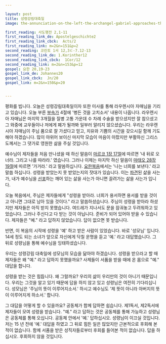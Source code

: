 ```yaml
---

layout: post
title: 성령강림대축일
image: the-annunciation-on-the-left-the-archangel-gabriel-approaches-the-praying-virgin-87f3a2-1024.jpg

first_reading: 사도행전 2,1-11
first_reading_link_de: Apostelgeschichte2
first_reading_link_cbck:  Acts/2
first_reading_link: m=2&n=151&p=2
second_reading: 코린토 1서 12,3ㄷ-7.12-13
second_reading_link_de: 1.Korinther12
second_reading_link_cbck:  1Cor/12
second_reading_link: m=2&n=153&p=12
gospel: 요한 20,19-23
gospel_link_de: Johannes20
gospel_link_cbck:  Jn/20
gospel_link: m=2&n=150&p=20


---
```


평화를 빕니다. 오늘은 성령강림대축일이자 또한 미사를 통해 라우렌시아 자매님을 기리고 있습니다. 오늘 부른 <a href="https://maria.catholic.or.kr/sungga/bbs/bbs_print.asp?num=47&id=20614&ref=7060&menu=4827">부속가</a> 4절에 '병든 것을 고치소서' 내용이 나옵니다. 라우렌시아 자매님은 마지막 3개월을 질병 고통 가운데 수 차례 수술을 받으셨지만 잘 참으셨고 그 와중에 교우들이나 저에게 폐가 될까봐 일부러 알리지 않으셨습니다. 우리는 라우렌시아 자매님이 주님 품으로 잘 가셨다고 믿고, 치유와 기쁨의 시간을 갖으시길 함께 기도해야 하겠습니다. 많이 야위어 보이신 마지막 모습이 마음이 아팠지만 부활하신 그리스도께서는 그 댓가로 영원한 삶을 주실 것입니다.

예수님이 제자들을 처음 만나셨을 때 하신 말씀이 <a href="https://maria.catholic.or.kr/mobile/bible/read/bible_read.asp?m=2&n=148&p=1">마르코 1장 17절</a>에 따르면 '내 뒤로 오너라. 그리고 나를 따라라.' 였습니다. 그러나 이제는 마지막 하신 말씀이 <a href="https://maria.catholic.or.kr/mobile/bible/read/bible_read.asp?m=2&n=147&p=28">마태오 28장 19절</a>에 따르면 '가거라.' 라고 말씀하십니다. <a href="https://maria.catholic.or.kr/mobile/bible/read/bible_read.asp?m=2&n=150&p=20">요한복음</a>에서는 '나는 너희를 보낸다.' 라고 말씀 하십니다. 성령을 받았는지 못 받았는지의 잣대가 있습니다. 이는 <a href="https://maria.catholic.or.kr/dictionary/term/term_view.asp?ctxtIdNum=3737&keyword=%ED%8C%8C%EA%B2%AC&gubun=01">파견</a>된 삶을 사는가, 내가 예수님을 <a href="https://maria.catholic.or.kr/dictionary/term/term_view.asp?ctxtIdNum=7247&keyword=%EC%84%A0%ED%8F%AC&gubun=04">선포</a>하는 깨어 있는 삶을 사는가 아니면 끌려가는 삶을 사는가 입니다.

오늘 복음에서, 주님은 제자들에게 "성령을 받아라. 너희가 용서하면 용서를 받을 것이고 아니면 그대로 남아 있을 것이다." 라고 말씀하셨습니다. 주님이 성령을 받아라 하셨지만 제자들은 아직 받지 못했습니다. 여드레가 지나서도 문을 잠궈놓고 두려워하고 있었습니다. 그러나 주신다고 다 받는 것이 아닙니다. 준비가 되어 있어야 받을 수 있습니다. 제자들은 "예." 라고 답하지 않았습니다. 답이 없으면 못 받습니다.

반면, 이 복음의 시작에 성령을 '예' 하고 받은 사람이 있었습니다. 바로 '성모님' 입니다. 14세 정도 되는 소녀가 앞으로 자신에게 닥칠 운명을 듣고 '예.' 라고 대답했습니다. 그 뒤로 성령님을 통해 예수님을 잉태하셨습니다.

우리는 성령강림 대축일에 성모님의 모습을 닮아야 하겠습니다. 성령을 받으라고 할 때 제자들은 왜 "예." 라고 답하지 못했을까요? 사제들이 서품을 받을 때에 온 몸으로 "예." 대답을 합니다.

성령을 받는 것은 힘듭니다. 왜 그럴까요? 우리의 삶이 우리만의 것이 아니기 때문입니다. 우리는 그것을 알고 있기 때문에 답을 하지 않고 있고 성령님은 여전히 기다리십니다. 성모님은 '주님의 뜻이 이루어지소서.' 하시고 예수님도 '제 뜻이 아니라 아버지의 뜻이 이루어지게 하소서.' 합니다.

그 대답을 어떻게 할 수 있을까요? 공동체가 함께 답하면 쉽습니다. 제1독서, 제2독서에 제자들이 모여 성령을 받습니다. "예." 라고 답하는 것은 공동체를 통해 가능하고 성령님은 공동체를 통해 오십니다. 공동체 안에서 '예.' 답하십시오. 성령님이 이끄실 것입니다. 저는 15 년 전에 '예.' 대답을 하였고 그 뒤로 힘든 일은 많았지만 근본적으로 후회해 본 적이 없습니다. 함께 서품을 받은 성직자들로부터 후회를 들어본 적이 없습니다. 답을 하십시오. 후회하지 않을 것입니다.
